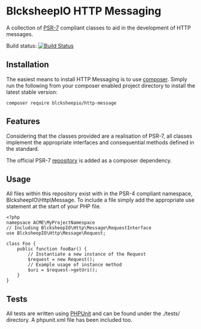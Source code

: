 
# BlcksheepIO HTTP Messaging
A collection of [PSR-7](https://www.php-fig.org/psr/) compliant classes to aid in the development of HTTP messages.

Build status: [![Build Status](https://travis-ci.org/blcksheepio/http-message.svg?branch=master)](https://travis-ci.org/blcksheepio/http-message)

## Installation
The easiest means to install HTTP Messaging is to use [composer](https://getcomposer.org/). Simply run the following from your composer enabled project directory to install the latest stable version:

    composer require blcksheepio/http-message

## Features
Considering that the classes provided are a realisation of PSR-7, all classes implement the appropriate interfaces and consequential methods defined in the standard.

The official PSR-7 [repository](https://github.com/php-fig/http-message) is added as a composer dependency.
    
## Usage
All files within this repository exist with in the PSR-4 compliant namespace, BlcksheepIO\Http\Message. To include a file simply add the appropriate use statement at the start of your PHP file.

    <?php
    namepsace ACME\MyProjectNamespace
    // Including BlcksheepIO\Http\Message\RequestInterface
    use BlcksheepIO\Http\Message\Request;
    
	class Foo {
		public function fooBar() {
			// Instantiate a new instance of the Request
			$request = new Request();
			// Example usage of instance method
			$uri = $request->getUri();
		}
	}

## Tests
All tests are written using [PHPUnit](https://phpunit.de/) and can be found under the ./tests/ directory. A phpunit.xml file has been included too.